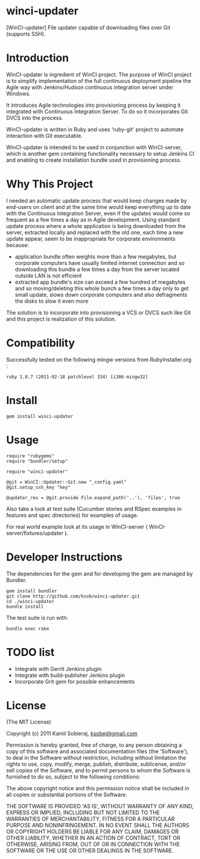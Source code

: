 winci-updater
======

[WinCI-updater] File updater capable of downloading files over Git (supports SSH).
	
Introduction
=======

WinCI-updater is ingredient of WinCI project.
The purpose of WinCI project is to simplify implementation of the full continuous deployment pipeline the Agile way with Jenkins/Hudson continuous integration server under Windows.

It introduces Agile technologies into provisioning process by keeping it integrated with Continuous Integration Server. To do so it incorporates Git DVCS into the process.

WinCI-updater is written in Ruby and uses 'ruby-git' project to automate interaction with Git executable.

WinCI-updater is intended to be used in conjunction with WinCI-server, which is another gem containing functionality necessary 
to setup Jenkins CI and enabling to create installation bundle used in provisioning process.

Why This Project
=======

I needed an automatic update process that would keep changes made by end-users on client and at the same time would keep everything up to date with the Continuous Integration Server, 
even if the updates would come so frequent as a few times a day as in Agile development. Using standard update process where a whole application is being downloaded 
from the server, extracted locally and replaced with the old one, each time a new update appear, seem to be inappropriate for corporate environments because:

  * application bundle often weights more than a few megabytes, but corporate computers have usually limited internet connection and so downloading this bundle a few times a day from the server located outside LAN is not efficient
  * extracted app bundle's size can exceed a few hundred of megabytes and so moving/deleting this whole bunch a few times a day only to get small update, slows down corporate computers and also defragments the disks to slow it even more

The solution is to incorporate into provisioning a VCS or DVCS such like Git and this project is realization of this solution.

Compatibility
=============

Successfully tested on the following mingw versions from RubyInstaller.org :

	ruby 1.8.7 (2011-02-18 patchlevel 334) [i386-mingw32]
	
Install
=======

    gem install winci-updater
	
Usage
=====

	require "rubygems"
	require "bundler/setup"

	require "winci-updater"

	@git = WinCI::Updater::Git.new "_config.yaml"
	@git.setup_ssh_key "key"

	@updater_res = @git.provide File.expand_path('..'), 'files', true

Also take a look at test suite (Cucumber stories and RSpec examples in features and spec directories) for examples of usage.

For real world example look at its usage in WinCI-server ( WinCI-server/fixtures/updater ).

Developer Instructions
======================

The dependencies for the gem and for developing the gem are managed by Bundler.

    gem install bundler
    git clone http://github.com/ksob/winci-updater.git
    cd ./winci-updater
	bundle install

The test suite is run with:

    bundle exec rake

TODO list
=========

* Integrate with Gerrit Jenkins plugin
* Integrate with build-publisher Jenkins plugin
* Incorporate Grit gem for possible enhancements

License
=======

(The MIT License)

Copyright (c) 2011 Kamil Sobieraj, ksobej@gmail.com

Permission is hereby granted, free of charge, to any person obtaining
a copy of this software and associated documentation files (the
'Software'), to deal in the Software without restriction, including
without limitation the rights to use, copy, modify, merge, publish,
distribute, sublicense, and/or sell copies of the Software, and to
permit persons to whom the Software is furnished to do so, subject to
the following conditions:

The above copyright notice and this permission notice shall be
included in all copies or substantial portions of the Software.

THE SOFTWARE IS PROVIDED 'AS IS', WITHOUT WARRANTY OF ANY KIND,
EXPRESS OR IMPLIED, INCLUDING BUT NOT LIMITED TO THE WARRANTIES OF
MERCHANTABILITY, FITNESS FOR A PARTICULAR PURPOSE AND NONINFRINGEMENT.
IN NO EVENT SHALL THE AUTHORS OR COPYRIGHT HOLDERS BE LIABLE FOR ANY
CLAIM, DAMAGES OR OTHER LIABILITY, WHETHER IN AN ACTION OF CONTRACT,
TORT OR OTHERWISE, ARISING FROM, OUT OF OR IN CONNECTION WITH THE
SOFTWARE OR THE USE OR OTHER DEALINGS IN THE SOFTWARE.